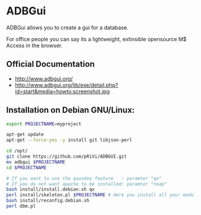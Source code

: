# ADBGui

ADBGui allows you to create a gui for a database. 

For office people you can say its a lightweight, extinsible opensource  M$ Access in the browser.


## Official Documentation
* http://www.adbgui.org/    
* http://www.adbgui.org/lib/exe/detail.php?id=start&media=howto:screenshot.jpg



## Installation on Debian GNU/Linux:

```bash
export PROJECTNAME=myproject

apt-get update
apt-get --force-yes -y install git libjson-perl

cd /opt/
git clone https://github.com/pRiVi/ADBGUI.git
mv adbgui $PROJECTNAME
cd $PROJECTNAME

# If you want to use the qooxdoo feature   : paramter "qx"
# If you do not want apache to be installed: paramter "noap"
bash install/install.debian.sh qx
perl install/skeleton.pl $PROJECTNAME # Here you install all your modules, or a skeleton for a new project
bash install/reconfig.debian.sh
perl dbm.pl
```

